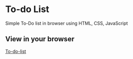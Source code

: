 # To-do List
Simple To-Do list in browser using HTML, CSS, JavaScript

## View in your browser
[To-do-list](https://sabari50312.github.io/to-do-list/)
